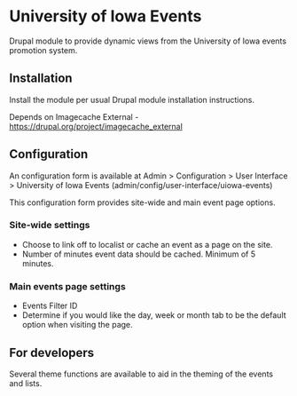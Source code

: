 # University of Iowa Events
Drupal module to provide dynamic views from the University of Iowa events promotion system.

## Installation
Install the module per usual Drupal module installation instructions.

Depends on Imagecache External - https://drupal.org/project/imagecache_external

## Configuration
An configuration form is available at Admin > Configuration > User Interface >
University of Iowa Events (admin/config/user-interface/uiowa-events)

This configuration form provides site-wide and main event page options.

### Site-wide settings
* Choose to link off to localist or cache an event as a page on the site.
* Number of minutes event data should be cached. Minimum of 5 minutes.

### Main events page settings
* Events Filter ID
* Determine if you would like the day, week or month tab to be the default
option when visiting the page.

## For developers
Several theme functions are available to aid in the theming of the events and
lists.
